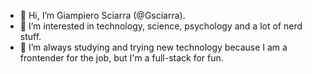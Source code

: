 - 👋 Hi, I’m Giampiero Sciarra (@Gsciarra).
- 👀 I’m interested in technology, science, psychology and a lot of nerd stuff.
- 🌱 I’m always studying and trying new technology because I am a frontender for the job, but I'm a full-stack for fun.

<!---
Gsciarra/Gsciarra is a ✨ special ✨ repository because its `README.md` (this file) appears on your GitHub profile.
You can click the Preview link to take a look at your changes.
--->
